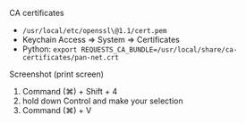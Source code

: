 CA certificates

* `/usr/local/etc/openssl\@1.1/cert.pem`
* Keychain Access => System => Certificates
* Python: `export REQUESTS_CA_BUNDLE=/usr/local/share/ca-certificates/pan-net.crt`

Screenshot (print screen)

1. Command (⌘) + Shift + 4
1. hold down Control and make your selection
1. Command (⌘) +  V
